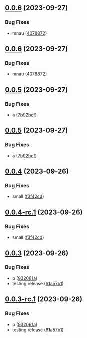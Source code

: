 ## [0.0.6](https://github.com/devdanco/mono-dev/compare/@mononxtest/mnau-v0.0.5...@mononxtest/mnau-v0.0.6) (2023-09-27)


### Bug Fixes

* mnau ([4078872](https://github.com/devdanco/mono-dev/commit/40788723120fe7f48ea3001624dd163d017ed03a))





## [0.0.6](https://github.com/devdanco/mono-dev/compare/@mononxtest/mnau-v0.0.5...@mononxtest/mnau-v0.0.6) (2023-09-27)


### Bug Fixes

* mnau ([4078872](https://github.com/devdanco/mono-dev/commit/40788723120fe7f48ea3001624dd163d017ed03a))

## [0.0.5](https://github.com/devdanco/mono-dev/compare/@mononxtest/mnau-v0.0.4...@mononxtest/mnau-v0.0.5) (2023-09-27)


### Bug Fixes

* a ([7b92bcf](https://github.com/devdanco/mono-dev/commit/7b92bcf5af73b164744aaaf3cec91b291ba9753c))





## [0.0.5](https://github.com/devdanco/mono-dev/compare/@mononxtest/mnau-v0.0.4...@mononxtest/mnau-v0.0.5) (2023-09-27)


### Bug Fixes

* a ([7b92bcf](https://github.com/devdanco/mono-dev/commit/7b92bcf5af73b164744aaaf3cec91b291ba9753c))

## [0.0.4](https://github.com/devdanco/mono-dev/compare/@mononxtest/mnau-v0.0.3...@mononxtest/mnau-v0.0.4) (2023-09-26)


### Bug Fixes

* small ([f3f42cd](https://github.com/devdanco/mono-dev/commit/f3f42cd2052ba2d921c1f15ef0decc1bcffd12f4))

## [0.0.4-rc.1](https://github.com/devdanco/mono-dev/compare/@mononxtest/mnau-v0.0.3...@mononxtest/mnau-v0.0.4-rc.1) (2023-09-26)


### Bug Fixes

* small ([f3f42cd](https://github.com/devdanco/mono-dev/commit/f3f42cd2052ba2d921c1f15ef0decc1bcffd12f4))

## [0.0.3](https://github.com/devdanco/mono-dev/compare/@mononxtest/mnau-v0.0.2...@mononxtest/mnau-v0.0.3) (2023-09-26)


### Bug Fixes

* p ([932061a](https://github.com/devdanco/mono-dev/commit/932061a669a76b22e6a5a7211a0c77fa3e1f4d09))
* testing release ([61a57b1](https://github.com/devdanco/mono-dev/commit/61a57b17e1331c17d515f0a775bd86d7cc1fddd9))

## [0.0.3-rc.1](https://github.com/devdanco/mono-dev/compare/@mononxtest/mnau-v0.0.2...@mononxtest/mnau-v0.0.3-rc.1) (2023-09-26)


### Bug Fixes

* p ([932061a](https://github.com/devdanco/mono-dev/commit/932061a669a76b22e6a5a7211a0c77fa3e1f4d09))
* testing release ([61a57b1](https://github.com/devdanco/mono-dev/commit/61a57b17e1331c17d515f0a775bd86d7cc1fddd9))

